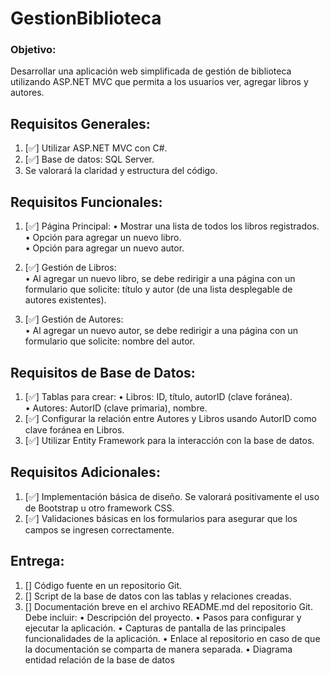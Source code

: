 # GestionBiblioteca

### Objetivo:

Desarrollar una aplicación web simplificada de gestión de biblioteca utilizando ASP.NET MVC que
permita a los usuarios ver, agregar libros y autores.

## Requisitos Generales:

1. [✅] Utilizar ASP.NET MVC con C#.
2. [✅] Base de datos: SQL Server.
3. Se valorará la claridad y estructura del código.

## Requisitos Funcionales:

1. [✅] Página Principal:
   • Mostrar una lista de todos los libros registrados.  
   • Opción para agregar un nuevo libro.  
   • Opción para agregar un nuevo autor.

2. [✅] Gestión de Libros:  
   • Al agregar un nuevo libro, se debe redirigir a una página con un formulario que
   solicite: título y autor (de una lista desplegable de autores existentes).

3. [✅] Gestión de Autores:  
   • Al agregar un nuevo autor, se debe redirigir a una página con un formulario que
   solicite: nombre del autor.

## Requisitos de Base de Datos:

1. [✅] Tablas para crear:
   • Libros: ID, título, autorID (clave foránea).  
   • Autores: AutorID (clave primaria), nombre.
2. [✅] Configurar la relación entre Autores y Libros usando AutorID como clave foránea en Libros.
3. [✅] Utilizar Entity Framework para la interacción con la base de datos.

## Requisitos Adicionales:

1. [✅] Implementación básica de diseño. Se valorará positivamente el uso de Bootstrap u otro
   framework CSS.
2. [✅] Validaciones básicas en los formularios para asegurar que los campos se ingresen
   correctamente.

## Entrega:

1. [] Código fuente en un repositorio Git.
2. [] Script de la base de datos con las tablas y relaciones creadas.
3. [] Documentación breve en el archivo README.md del repositorio Git. Debe incluir:
   • Descripción del proyecto.
   • Pasos para configurar y ejecutar la aplicación.
   • Capturas de pantalla de las principales funcionalidades de la aplicación.
   • Enlace al repositorio en caso de que la documentación se comparta de manera
   separada.
   • Diagrama entidad relación de la base de datos
